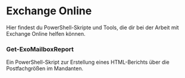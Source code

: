 # Exchange Online

Hier findest du PowerShell\-Skripte und Tools\, die dir bei der Arbeit mit Exchange Online helfen können\.

### Get\-ExoMailboxReport

Ein PowerShell\-Skript zur Erstellung eines HTML\-Berichts über die Postfachgrößen im Mandanten\.